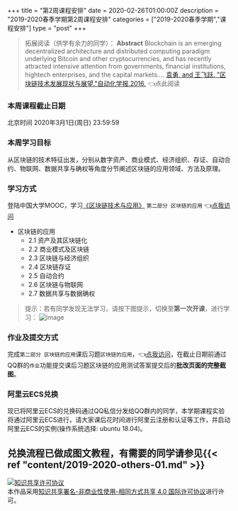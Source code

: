 +++
title = "第2周课程安排"
date = 2020-02-26T01:00:00Z
description = "2019-2020春季学期第2周课程安排"
categories = ["2019-2020春季学期","课程安排"]
type = "post"
+++

>拓展阅读（供学有余力的同学）： **Abstract** Blockchain is an emerging decentralized architecture and distributed computing paradigm underlying Bitcoin and other cryptocurrencies, and has recently attracted intensive attention from governments, financial institutions, hightech enterprises, and the capital markets....
> [袁勇, and 王飞跃. "区块链技术发展现状与展望."自动化学报.2016.](http://www.cicpa.org.cn/Column/hyxxhckzl/xxjsyqy/qyjs/201708/W020170802480892964816.pdf) 👈点此阅读

### 本周课程截止日期
北京时间 2020年3月1日(周日) 23:59:59

### 本周学习目标
从区块链的技术特征出发，分别从数字资产、商业模式、经济组织、存证、自动合约、物联网、数据共享与确权等角度分节阐述区块链的应用领域、方法及原理。

### 学习方式
登陆中国大学MOOC，学习[《区块链技术与应用》](https://www.icourse163.org/course/SWJTU-1207109825?tid=1207475232) `第二部分 区块链的应用` 👈[点我访问](https://www.icourse163.org/course/SWJTU-1207109825?tid=1207475232)

- 区块链的应用
  - 2.1 资产及其区块链化
  - 2.2 商业模式及区块链
  - 2.3 区块链与经济组织
  - 2.4 区块链存证
  - 2.5 自动合约
  - 2.6 区块链与物联网
  - 2.7 数据共享与数据确权

> 提示：若有同学发现无法学习，请按下图提示，切换至**第一次开课**，进行学习：
> ![image](/images/post/2019-2020-02-plan/switchSection.png)

### 作业及提交方式

完成`第二部分 区块链的应用`课后习题`区块链的应用`，👈[点我访问](https://www.icourse163.org/learn/SWJTU-1207109825?tid=1207475232#/learn/quiz?id=1221314402)，在截止日期前通过QQ群的`作业`功能提交课后习题区块链的应用测试答案提交后的**批改页面的完整截图**。

### 阿里云ECS兑换
现已将阿里云ECS的兑换码通过QQ私信分发给QQ群内的同学，本学期课程实验将通过阿里云ECS进行，请大家课后花时间进行阿里云注册和认证等工作，并启动阿里云ECS的实例(操作系统选择: ubuntu 18.04)。

兑换流程已做成图文教程，有需要的同学请参见{{< ref "content/2019-2020-others-01.md" >}}
---
<a rel="license" href="http://creativecommons.org/licenses/by-nc-sa/4.0/"><img alt="知识共享许可协议" style="border-width:0" src="https://i.creativecommons.org/l/by-nc-sa/4.0/88x31.png" /></a><br />本作品采用<a rel="license" href="http://creativecommons.org/licenses/by-nc-sa/4.0/">知识共享署名-非商业性使用-相同方式共享 4.0 国际许可协议</a>进行许可。
